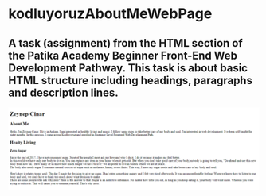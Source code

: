 # kodluyoruzAboutMeWebPage

A task (assignment) from the HTML section of the Patika Academy Beginner Front-End Web Development Pathway.
This task is about basic HTML structure including headings, paragraphs and description lines.
---
![](screenshot.png)
